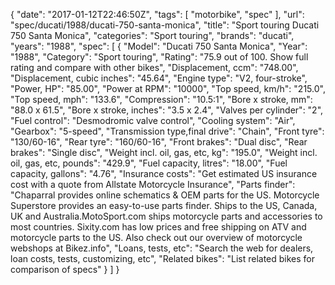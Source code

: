 {
    "date": "2017-01-12T22:46:50Z",
    "tags": [
        "motorbike",
        "spec"
    ],
    "url": "spec\/ducati\/1988\/ducati-750-santa-monica",
    "title": "Sport touring Ducati 750 Santa Monica",
    "categories": "Sport touring",
    "brands": "ducati",
    "years": "1988",
    "spec": [
        {
            "Model": "Ducati 750 Santa Monica",
            "Year": "1988",
            "Category": "Sport touring",
            "Rating": "75.9 out of 100. Show full rating and compare with other bikes",
            "Displacement, ccm": "748.00",
            "Displacement, cubic inches": "45.64",
            "Engine type": "V2, four-stroke",
            "Power, HP": "85.00",
            "Power at RPM": "10000",
            "Top speed, km\/h": "215.0",
            "Top speed, mph": "133.6",
            "Compression": "10.5:1",
            "Bore x stroke, mm": "88.0 x 61.5",
            "Bore x stroke, inches": "3.5 x 2.4",
            "Valves per cylinder": "2",
            "Fuel control": "Desmodromic valve control",
            "Cooling system": "Air",
            "Gearbox": "5-speed",
            "Transmission type,final drive": "Chain",
            "Front tyre": "130\/60-16",
            "Rear tyre": "160\/60-16",
            "Front brakes": "Dual disc",
            "Rear brakes": "Single disc",
            "Weight incl. oil, gas, etc, kg": "195.0",
            "Weight incl. oil, gas, etc, pounds": "429.9",
            "Fuel capacity, litres": "18.00",
            "Fuel capacity, gallons": "4.76",
            "Insurance costs": "Get estimated US insurance cost with a quote from Allstate Motorcycle Insurance",
            "Parts finder": "Chaparral provides online schematics & OEM parts for the US.   Motorcycle Superstore provides an easy-to-use parts finder. Ships to the US, Canada, UK and Australia.MotoSport.com ships motorcycle parts and accessories to most countries.    Sixity.com has low prices and free shipping on ATV and motorcycle parts to the US. Also check out our overview of motorcycle webshops at Bikez.info",
            "Loans, tests, etc": "Search the web for dealers, loan costs, tests, customizing, etc",
            "Related bikes": "List related bikes for comparison of specs"
        }
    ]
}